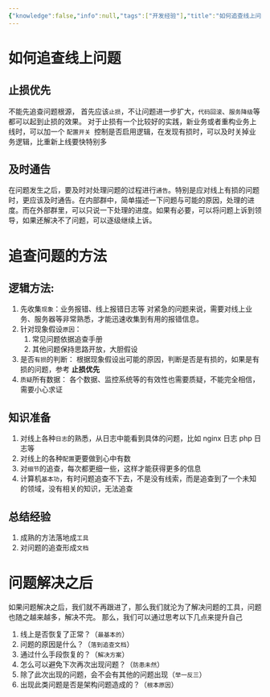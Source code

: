 ```yaml
---
{"knowledge":false,"info":null,"tags":["开发经验"],"title":"如何追查线上问题","date":"2021-04-12T12:26:32+08:00","date created":"2021-04-12T11:04:00+08:00","date modified":"2024-08-29T23:58:39+08:00","dg-publish":true,"permalink":"/thoughts/如何追查线上问题/","dgPassFrontmatter":true,"noteIcon":"2","created":"2021-04-12T11:04:00+08:00","updated":"2024-08-29T23:58:39+08:00"}
---
```



# 如何追查线上问题

## 止损优先

不能先追查问题根源， 首先应该`止损`，不让问题进一步扩大，`代码回滚`、`服务降级`等都可以起到止损的效果。
对于止损有一个比较好的实践，新业务或者重构业务上线时，可以加一个 `配置开关 `控制是否启用逻辑，在发现有损时，可以及时关掉业务逻辑，比重新上线要快特别多

## 及时通告

在问题发生之后，要及时对处理问题的过程进行`通告`。特别是应对线上有损的问题时，更应该及时通告。在内部群中，简单描述一下问题与可能的原因，处理的进度。而在外部群里，可以只说一下处理的进度。如果有必要，可以将问题上诉到领导，如果还解决不了问题，可以逐级继续上诉。

# 追查问题的方法

## 逻辑方法:

1. 先收集`现象`：业务报错、线上报错日志等
对紧急的问题来说，需要对线上业务、服务器等非常熟悉，才能迅速收集到有用的报错信息。
2. 针对现象假设`原因`：
    1. 常见问题依据追查手册
    2. 其他问题保持思路开放，大胆假设
3. 是否`有损`的判断：
根据现象假设出可能的原因，判断是否是有损的，如果是有损的问题，参考 **止损优先**
4. `质疑`所有数据：
各个数据、监控系统等的有效性也需要质疑，不能完全相信，需要小心求证

## 知识准备

1. 对线上各种`日志`的熟悉，从日志中能看到具体的问题，比如 nginx 日志 php 日志等
2. 对线上的各种`配置`更要做到心中有数
3. 对`细节`的追查，每次都更细一些，这样才能获得更多的信息
4. 计算机`基本功`，有时问题追查不下去，不是没有线索，而是追查到了一个未知的领域，没有相关的知识，无法追查

## 总结经验

1. 成熟的方法落地成`工具`
2. 对问题的追查形成`文档`

# 问题解决之后

如果问题解决之后，我们就不再跟进了，那么我们就沦为了解决问题的工具，问题也随之越来越多，解决不完。
那么，我们可以通过思考以下几点来提升自己

1. 线上是否恢复了正常？（`最基本的`）
2. 问题的原因是什么？（`落到追查文档`）
3. 通过什么手段恢复的？（`解决方案`）
4. 怎么可以避免下次再次出现问题？（`防患未然`）
5. 除了此次出现的问题，会不会有其他的问题出现（`举一反三`）
6. 出现此类问题是否是架构问题造成的？（`根本原因`）
